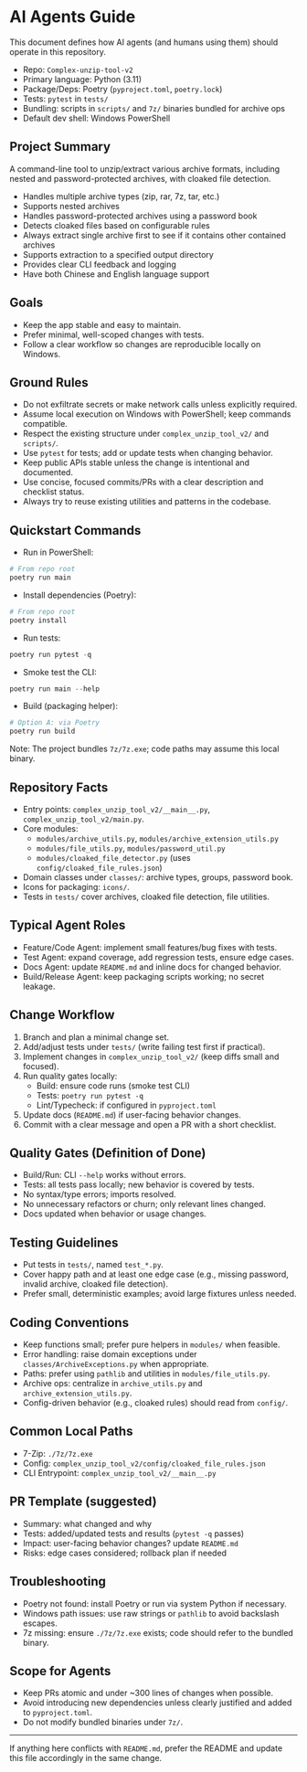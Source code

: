 # AI Agents Guide

This document defines how AI agents (and humans using them) should operate in this repository.

- Repo: `Complex-unzip-tool-v2`
- Primary language: Python (3.11)
- Package/Deps: Poetry (`pyproject.toml`, `poetry.lock`)
- Tests: `pytest` in `tests/`
- Bundling: scripts in `scripts/` and `7z/` binaries bundled for archive ops
- Default dev shell: Windows PowerShell

## Project Summary
A command-line tool to unzip/extract various archive formats, including nested and password-protected archives, with cloaked file detection.
- Handles multiple archive types (zip, rar, 7z, tar, etc.)
- Supports nested archives
- Handles password-protected archives using a password book
- Detects cloaked files based on configurable rules
- Always extract single archive first to see if it contains other contained archives
- Supports extraction to a specified output directory
- Provides clear CLI feedback and logging
- Have both Chinese and English language support

## Goals
- Keep the app stable and easy to maintain.
- Prefer minimal, well-scoped changes with tests.
- Follow a clear workflow so changes are reproducible locally on Windows.

## Ground Rules
- Do not exfiltrate secrets or make network calls unless explicitly required.
- Assume local execution on Windows with PowerShell; keep commands compatible.
- Respect the existing structure under `complex_unzip_tool_v2/` and `scripts/`.
- Use `pytest` for tests; add or update tests when changing behavior.
- Keep public APIs stable unless the change is intentional and documented.
- Use concise, focused commits/PRs with a clear description and checklist status.
- Always try to reuse existing utilities and patterns in the codebase.        

## Quickstart Commands

- Run in PowerShell:

```powershell
# From repo root
poetry run main
```

- Install dependencies (Poetry):

```powershell
# From repo root
poetry install
```

- Run tests:

```powershell
poetry run pytest -q
```

- Smoke test the CLI:

```powershell
poetry run main --help
```

- Build (packaging helper):

```powershell
# Option A: via Poetry
poetry run build
```

Note: The project bundles `7z/7z.exe`; code paths may assume this local binary.

## Repository Facts
- Entry points: `complex_unzip_tool_v2/__main__.py`, `complex_unzip_tool_v2/main.py`.
- Core modules:
  - `modules/archive_utils.py`, `modules/archive_extension_utils.py`
  - `modules/file_utils.py`, `modules/password_util.py`
  - `modules/cloaked_file_detector.py` (uses `config/cloaked_file_rules.json`)
- Domain classes under `classes/`: archive types, groups, password book.
- Icons for packaging: `icons/`.
- Tests in `tests/` cover archives, cloaked file detection, file utilities.

## Typical Agent Roles
- Feature/Code Agent: implement small features/bug fixes with tests.
- Test Agent: expand coverage, add regression tests, ensure edge cases.
- Docs Agent: update `README.md` and inline docs for changed behavior.
- Build/Release Agent: keep packaging scripts working; no secret leakage.

## Change Workflow
1) Branch and plan a minimal change set.
2) Add/adjust tests under `tests/` (write failing test first if practical).
3) Implement changes in `complex_unzip_tool_v2/` (keep diffs small and focused).
4) Run quality gates locally:
   - Build: ensure code runs (smoke test CLI)
   - Tests: `poetry run pytest -q`
   - Lint/Typecheck: if configured in `pyproject.toml`
5) Update docs (`README.md`) if user-facing behavior changes.
6) Commit with a clear message and open a PR with a short checklist.

## Quality Gates (Definition of Done)
- Build/Run: CLI `--help` works without errors.
- Tests: all tests pass locally; new behavior is covered by tests.
- No syntax/type errors; imports resolved.
- No unnecessary refactors or churn; only relevant lines changed.
- Docs updated when behavior or usage changes.

## Testing Guidelines
- Put tests in `tests/`, named `test_*.py`.
- Cover happy path and at least one edge case (e.g., missing password, invalid archive, cloaked file detection).
- Prefer small, deterministic examples; avoid large fixtures unless needed.

## Coding Conventions
- Keep functions small; prefer pure helpers in `modules/` when feasible.
- Error handling: raise domain exceptions under `classes/ArchiveExceptions.py` when appropriate.
- Paths: prefer using `pathlib` and utilities in `modules/file_utils.py`.
- Archive ops: centralize in `archive_utils.py` and `archive_extension_utils.py`.
- Config-driven behavior (e.g., cloaked rules) should read from `config/`.

## Common Local Paths
- 7-Zip: `./7z/7z.exe`
- Config: `complex_unzip_tool_v2/config/cloaked_file_rules.json`
- CLI Entrypoint: `complex_unzip_tool_v2/__main__.py`

## PR Template (suggested)
- Summary: what changed and why
- Tests: added/updated tests and results (`pytest -q` passes)
- Impact: user-facing behavior changes? update `README.md`
- Risks: edge cases considered; rollback plan if needed

## Troubleshooting
- Poetry not found: install Poetry or run via system Python if necessary.
- Windows path issues: use raw strings or `pathlib` to avoid backslash escapes.
- 7z missing: ensure `./7z/7z.exe` exists; code should refer to the bundled binary.

## Scope for Agents
- Keep PRs atomic and under ~300 lines of changes when possible.
- Avoid introducing new dependencies unless clearly justified and added to `pyproject.toml`.
- Do not modify bundled binaries under `7z/`.

---

If anything here conflicts with `README.md`, prefer the README and update this file accordingly in the same change.
